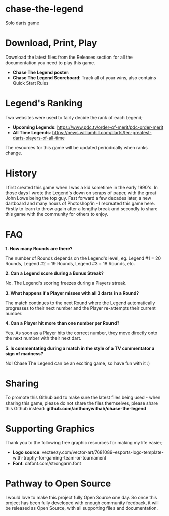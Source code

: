 # chase-the-legend
Solo darts game



# Download, Print, Play

Download the latest files from the Releases section for all the documentation you need to play this game.

- **Chase The Legend poster**: 
- **Chase The Legend Scoreboard**: Track all of your wins, also contains Quick Start Rules

# Legend's Ranking

Two websites were used to fairly decide the rank of each Legend;

- **Upcoming Legends**: https://www.pdc.tv/order-of-merit/pdc-order-merit
- **All Time Legends**: https://news.williamhill.com/darts/ten-greatest-darts-players-of-all-time

The resources for this game will be updated periodically when ranks change.

# History

I first created this game when I was a kid sometime in the early 1990's. In those days I wrote the Legend's down on scraps of paper, with the great John Lowe being the top guy. Fast forward a few decades later, a new dartboard and many hours of Photoshop'in - I recreated this game here. Firstly to learn to throw again after a lengthy break and secondly to share this game with the community for others to enjoy.

# FAQ

**1. How many Rounds are there?**

The number of Rounds depends on the Legend's level, eg. Legend #1 = 20 Rounds, Legend #2 = 19 Rounds, Legend #3 = 18 Rounds, etc.

**2. Can a Legend score during a Bonus Streak?**

No. The Legend's scoring freezes during a Players streak.

**3. What happens if a Player misses with all 3 darts in a Round?**

The match continues to the next Round where the Legend automatically progresses to their next number and the Player re-attempts their current number.

**4. Can a Player hit more than one number per Round?**

Yes. As soon as a Player hits the correct number, they move directly onto the next number with their next dart.

**5. Is commentating during a match in the style of a TV commentator a sign of madness?**

No! Chase The Legend can be an exciting game, so have fun with it :)

# Sharing

To promote this Github and to make sure the latest files being used - when sharing this game, please do not share the files themselves, please share this Github instead: **github.com/anthonywithah/chase-the-legend**

# Supporting Graphics

Thank you to the following free graphic resources for making my life easier;
- **Logo source**: vecteezy.com/vector-art/7681089-esports-logo-template-with-trophy-for-gaming-team-or-tournament
- **Font**: dafont.com/strongarm.font

# Pathway to Open Source

I would love to make this project fully Open Source one day. So once this project has been fully developed with enough community feedback, it will be released as Open Source, with all supporting files and documentation.





